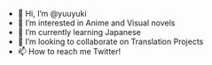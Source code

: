 - 👋 Hi, I’m @yuuyuki
- 👀 I’m interested in Anime and Visual novels
- 🌱 I’m currently learning Japanese
- 💞️ I’m looking to collaborate on Translation Projects
- 📫 How to reach me Twitter!

<!---
yuuyuki/yuuyuki is a ✨ special ✨ repository because its `README.md` (this file) appears on your GitHub profile.
You can click the Preview link to take a look at your changes.
--->
